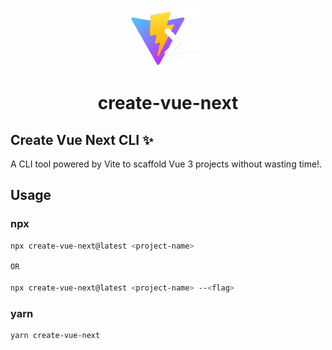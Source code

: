 <p align="center">
 <img align="center" src="https://raw.githubusercontent.com/selemondev/create-vue-next/master/src/icon/create-vue-next.png" height="96" />
 <h1 align="center">
 create-vue-next
 </h1>
</p>

## Create Vue Next CLI ✨

A CLI tool powered by Vite to scaffold Vue 3 projects without wasting time!.

## Usage

### npx 

```bash
npx create-vue-next@latest <project-name>

OR 

npx create-vue-next@latest <project-name> --<flag>
```

### yarn

```bash
yarn create-vue-next

```

